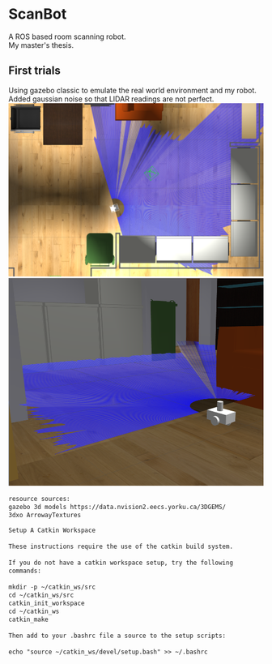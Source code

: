 # ScanBot
A ROS based room scanning robot.  
My master's thesis.  

## First trials
Using gazebo classic to emulate the real world environment and my robot. Added gaussian noise so that LIDAR readings are not perfect.  
![top-down view of the robot](./res/scanbot-gazebo-1.png)  
![perspective view](./res/scanbot-gazebo-2.png)  

```
resource sources:
gazebo 3d models https://data.nvision2.eecs.yorku.ca/3DGEMS/
3dxo ArrowayTextures
```

```
Setup A Catkin Workspace

These instructions require the use of the catkin build system.

If you do not have a catkin workspace setup, try the following commands:

mkdir -p ~/catkin_ws/src
cd ~/catkin_ws/src
catkin_init_workspace
cd ~/catkin_ws
catkin_make

Then add to your .bashrc file a source to the setup scripts:

echo "source ~/catkin_ws/devel/setup.bash" >> ~/.bashrc
```
